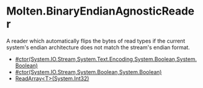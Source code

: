 ﻿  
# Molten.BinaryEndianAgnosticReader
A reader which automatically flips the bytes of read types if the current system's endian architecture does not match the stream's endian format.
  
*  [#ctor(System.IO.Stream,System.Text.Encoding,System.Boolean,System.Boolean)](docs/Molten.IO/Molten/BinaryEndianAgnosticReader/#ctor.md)  
*  [#ctor(System.IO.Stream,System.Boolean,System.Boolean)](docs/Molten.IO/Molten/BinaryEndianAgnosticReader/#ctor.md)  
*  [ReadArray&lt;T&gt;(System.Int32)](docs/Molten.IO/Molten/BinaryEndianAgnosticReader/ReadArray.md)